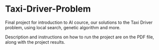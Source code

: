 # Taxi-Driver-Problem
Final project for introduction to AI cource, our solutions to the Taxi Driver problem, using local search, genetic algorithm and more.

Description and instructions on how to run the project are on the PDF file, along with the project results.
